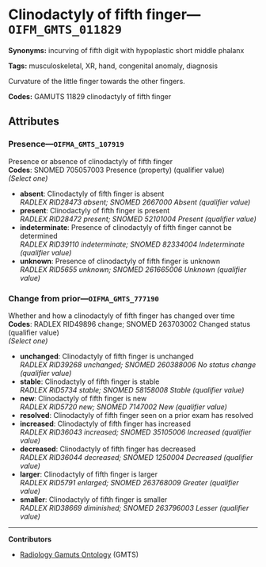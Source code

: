 # Clinodactyly of fifth finger—`OIFM_GMTS_011829`

**Synonyms:** incurving of fifth digit with hypoplastic short middle phalanx

**Tags:** musculoskeletal, XR, hand, congenital anomaly, diagnosis

Curvature of the little finger towards the other fingers.

**Codes:** GAMUTS 11829 clinodactyly of fifth finger

## Attributes

### Presence—`OIFMA_GMTS_107919`

Presence or absence of clinodactyly of fifth finger  
**Codes**: SNOMED 705057003 Presence (property) (qualifier value)  
*(Select one)*

- **absent**: Clinodactyly of fifth finger is absent  
_RADLEX RID28473 absent; SNOMED 2667000 Absent (qualifier value)_
- **present**: Clinodactyly of fifth finger is present  
_RADLEX RID28472 present; SNOMED 52101004 Present (qualifier value)_
- **indeterminate**: Presence of clinodactyly of fifth finger cannot be determined  
_RADLEX RID39110 indeterminate; SNOMED 82334004 Indeterminate (qualifier value)_
- **unknown**: Presence of clinodactyly of fifth finger is unknown  
_RADLEX RID5655 unknown; SNOMED 261665006 Unknown (qualifier value)_

### Change from prior—`OIFMA_GMTS_777190`

Whether and how a clinodactyly of fifth finger has changed over time  
**Codes**: RADLEX RID49896 change; SNOMED 263703002 Changed status (qualifier value)  
*(Select one)*

- **unchanged**: Clinodactyly of fifth finger is unchanged  
_RADLEX RID39268 unchanged; SNOMED 260388006 No status change (qualifier value)_
- **stable**: Clinodactyly of fifth finger is stable  
_RADLEX RID5734 stable; SNOMED 58158008 Stable (qualifier value)_
- **new**: Clinodactyly of fifth finger is new  
_RADLEX RID5720 new; SNOMED 7147002 New (qualifier value)_
- **resolved**: Clinodactyly of fifth finger seen on a prior exam has resolved  
- **increased**: Clinodactyly of fifth finger has increased  
_RADLEX RID36043 increased; SNOMED 35105006 Increased (qualifier value)_
- **decreased**: Clinodactyly of fifth finger has decreased  
_RADLEX RID36044 decreased; SNOMED 1250004 Decreased (qualifier value)_
- **larger**: Clinodactyly of fifth finger is larger  
_RADLEX RID5791 enlarged; SNOMED 263768009 Greater (qualifier value)_
- **smaller**: Clinodactyly of fifth finger is smaller  
_RADLEX RID38669 diminished; SNOMED 263796003 Lesser (qualifier value)_

---

**Contributors**

- [Radiology Gamuts Ontology](https://gamuts.net/) (GMTS)